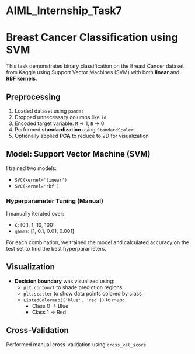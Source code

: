 # AIML_Internship_Task7
# Breast Cancer Classification using SVM

This task demonstrates binary classification on the Breast Cancer dataset from Kaggle using Support Vector Machines (SVM) with both **linear** and **RBF kernels**.

## Preprocessing

1. Loaded dataset using `pandas`
2. Dropped unnecessary columns like `id`
3. Encoded target variable: `M` → 1, `B` → 0
4. Performed **standardization** using `StandardScaler`
5. Optionally applied **PCA** to reduce to 2D for visualization

## Model: Support Vector Machine (SVM)

I trained two models:
- `SVC(kernel='linear')`
- `SVC(kernel='rbf')`

### Hyperparameter Tuning (Manual)

I manually iterated over:
- `C`: [0.1, 1, 10, 100]
- `gamma`: [1, 0.1, 0.01, 0.001]

For each combination, we trained the model and calculated accuracy on the test set to find the best hyperparameters.

## Visualization

- **Decision boundary** was visualized using:
  - `plt.contourf` to shade prediction regions
  - `plt.scatter` to show data points colored by class
  - `ListedColormap(['blue', 'red'])` to map:
    - Class 0 → Blue
    - Class 1 → Red

## Cross-Validation

Performed manual cross-validation using `cross_val_score`.
